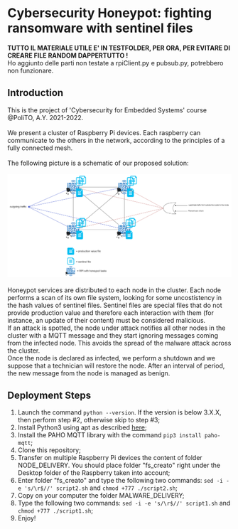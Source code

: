 # Cybersecurity Honeypot: fighting ransomware with sentinel files

**TUTTO IL MATERIALE UTILE E' IN TESTFOLDER, PER ORA, PER EVITARE DI CREARE FILE RANDOM DAPPERTUTTO !** <br /> 
Ho aggiunto delle parti non testate a rpiClient.py e pubsub.py, potrebbero non funzionare.

## Introduction

This is the project of 'Cybersecurity for Embedded Systems' course @PoliTO, A.Y. 2021-2022. <br /><br />
We present a cluster of Raspberry Pi devices. Each raspberry can communicate to the others in the network, according to the principles of a fully connected mesh. <br /><br />
The following picture is a schematic of our proposed solution: <br /><br /> 
![Schematic](/images/malwareHoneypot.drawio.png) <br /><br /> 
Honeypot services are distributed to each node in the cluster. Each node performs a scan of its own file system, looking for some uncostistency in the hash values of sentinel files. Sentinel files are special files that do not provide production value and therefore each interaction with them (for instance, an update of their content) must be considered malicious.<br />
If an attack is spotted, the node under attack notifies all other nodes in the cluster with a MQTT message and they start ignoring messages coming from the infected node. This avoids the spread of the malware attack across the cluster.<br />
Once the node is declared as infected, we perform a shutdown and we suppose that a technician will restore the node. After an interval of period, the new message from the node is managed as benign.

## Deployment Steps

1) Launch the command ```python --version```. If the version is below 3.X.X, then perform step #2, otherwise skip to step #3;
2) Install Python3 using apt as described [here](https://phoenixnap.com/kb/how-to-install-python-3-ubuntu);
3) Install the PAHO MQTT library with the command ```pip3 install paho-mqtt```;
4) Clone this repository;
5) Transfer on multiple Raspberry Pi devices the content of folder NODE_DELIVERY. You should place folder "fs_creato" right under the Desktop folder of the Raspberry taken into account;
6) Enter folder "fs_creato" and type the following two commands: ```sed -i -e 's/\r$//' script2.sh``` and ```chmod +777 ./script2.sh```;
7) Copy on your computer the folder MALWARE_DELIVERY;
8) Type the following two commands: ```sed -i -e 's/\r$//' script1.sh``` and ```chmod +777 ./script1.sh```;
9) Enjoy!
